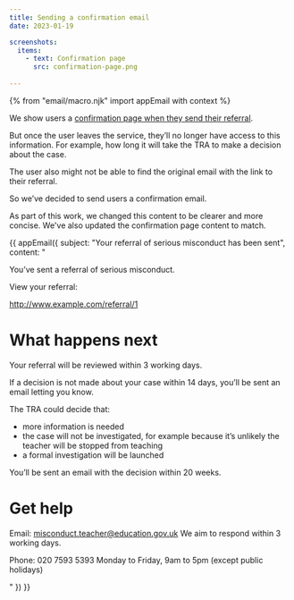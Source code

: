 ```yaml
---
title: Sending a confirmation email
date: 2023-01-19

screenshots:
  items:
    - text: Confirmation page
      src: confirmation-page.png
   
---
```


{% from "email/macro.njk" import appEmail with context %}

We show users a [confirmation page when they send their referral](teacher-misconduct/changes-to-the-form).

But once the user leaves the service, they’ll no longer have access to this information. For example, how long it will take the TRA to make a decision about the case. 

The user also might not be able to find the original email with the link to their referral.

So we’ve decided to send users a confirmation email.

As part of this work, we changed this content to be clearer and more concise. We've also updated the confirmation page content to match.

<!-- markdownlint-disable MD025 MD001 -->
{{ appEmail({
  subject: "Your referral of serious misconduct has been sent",
  content: "

You’ve sent a referral of serious misconduct.

View your referral:

http://www.example.com/referral/1

# What happens next

Your referral will be reviewed within 3 working days.

If a decision is not made about your case within 14 days, you’ll be sent an email letting you know.

The TRA could decide that:

- more information is needed
- the case will not be investigated, for example because it’s unlikely the teacher will be stopped from teaching
- a formal investigation will be launched

You’ll be sent an email with the decision within 20 weeks.

# Get help

Email: misconduct.teacher@education.gov.uk
We aim to respond within 3 working days.

Phone: 020 7593 5393
Monday to Friday, 9am to 5pm (except public holidays)

  "
}) }}


